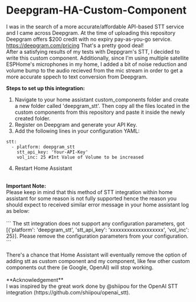 # Deepgram-HA-Custom-Component

I was in the search of a more accurate/affordable API-based STT service and I came across Deepgram.
At the time of uploading this repository Deepgram offers $200 credit with no expiry pay-as-you-go service.
https://deepgram.com/pricing
That's a pretty good deal!
<br/>
After a satisfying results of my tests with Deppgram's STT, I decided to write this custom component.
Additionally, since I'm using multiple satellite ESPHome's microphones in my home, I added a bit of noise reduction and volume bump to the audio recieved from the mic stream in order to get a more accurate sppech to text conversion from Deepgram.

<b>Steps to set up this integration:</b>
1. Navigate to your home assistant custom_components folder and create a new folder called 'deepgram_stt'. Then copy all the files located in the custom components from this repository and paste it inside the newly created folder.
2. Register on Deepgram and generate your API Key.
3. Add the following lines in your configuration YAML:
```
stt:
  - platform: deepgram_stt
    stt_api_key: 'Your-API-Key'
    vol_inc: 25 #Int Value of Volume to be increased
```
4. Restart Home Assistant
<br/>
<b>Important Note:</b>
<br/>
Please keep in mind that this method of STT integration within home assistant for some reason is not fully supported hence the reason you should expect to received similar error message in your home assistant log as below:
<br/><br/>
```
The stt integration does not support any configuration parameters, got [{'platform': 'deepgram_stt', 'stt_api_key': 'xxxxxxxxxxxxxxxxxxx', 'vol_inc': 25}]. Please remove the configuration parameters from your configuration.
```
<br/><br/>
There's a chance that Home Assistant will eventually remove the option of adding stt as custom component and my component, like few other custom components out there (ie Google, OpenAI) will stop working.
<br/><br/>
**Acknowledgement**
<br/>
I was inspired by the great work done by @shiipou for the OpenAI STT integration (https://github.com/shiipou/openai_stt).
